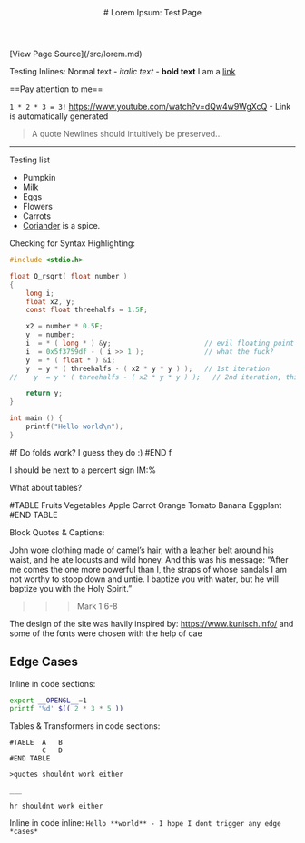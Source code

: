 <header>
# Lorem Ipsum: Test Page
</header>

<!-- You can use markdown in HTML blocks, no problem  -->
<div class='txt-c'>[View Page Source](/src/lorem.md)</div>

<!-- These are as you'd expect -->
Testing Inlines: 
Normal text - *italic text* - **bold text**
I am a [link](https://example.com)

==Pay attention to me==

`1 * 2 * 3 = 3!`
https://www.youtube.com/watch?v=dQw4w9WgXcQ - Link is automatically generated
> A quote
Newlines should intuitively
be preserved...

---

Testing list
- Pumpkin
- Milk
- Eggs
- Flowers
- Carrots
- [Coriander](https://en.wikipedia.org/wiki/Coriander)
is a spice.

Checking for Syntax Highlighting:
```c
#include <stdio.h>

float Q_rsqrt( float number )
{
    long i;
    float x2, y;
    const float threehalfs = 1.5F;

    x2 = number * 0.5F;
    y  = number;
    i  = * ( long * ) &y;                       // evil floating point bit level hacking
    i  = 0x5f3759df - ( i >> 1 );               // what the fuck? 
    y  = * ( float * ) &i;
    y  = y * ( threehalfs - ( x2 * y * y ) );   // 1st iteration
//    y  = y * ( threehalfs - ( x2 * y * y ) );   // 2nd iteration, this can be removed

    return y;
}

int main () {
    printf("Hello world\n");
}
```
<!-- Folds can be created with the 'f'old transformer -->
#f Do folds work?
I guess they do :)
#END f

<!-- IM:... will add `...` to the article margin -->
I should be next to a percent sign IM:%

What about tables?
<!-- 
My own table syntax:
Rows are separated by lines
Columns are seperated by any amount of spaces and at least 1 tab.
-->
#TABLE	Fruits	Vegetables
		Apple	Carrot
		Orange	Tomato
		Banana	Eggplant
#END TABLE

Block Quotes & Captions:
<!-- Pretty simple here too, the last line automatically becomes the caption -->
>>>
John wore clothing made of camel’s hair, with a leather belt around his waist,
and he ate locusts and wild honey. 
And this was his message: “After me comes the one more powerful than I, the straps of whose sandals I am not worthy to stoop down and untie.  I baptize you with water, but he will baptize you with the Holy Spirit.”
>>> Mark 1:6-8

The design of the site was havily inspired by: https://www.kunisch.info/
and some of the fonts were chosen with the help of cae

## Edge Cases
Inline in code sections:
```sh
export __OPENGL__=1
printf '%d' $(( 2 * 3 * 5 ))
```

Tables & Transformers in code sections:
```
#TABLE	A	B
		C	D
#END TABLE

>quotes shouldnt work either

___

hr shouldnt work either
```

Inline in code inline:
`Hello **world** - I hope I dont trigger any edge *cases*`
